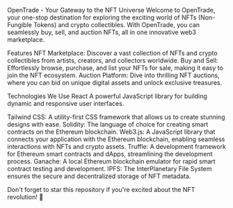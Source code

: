 OpenTrade - Your Gateway to the NFT Universe
Welcome to OpenTrade, your one-stop destination for exploring the exciting world of NFTs (Non-Fungible Tokens) and crypto collectibles. With OpenTrade, you can seamlessly buy, sell, and auction NFTs, all in one innovative web3 marketplace.



Features
NFT Marketplace: Discover a vast collection of NFTs and crypto collectibles from artists, creators, and collectors worldwide.
Buy and Sell: Effortlessly browse, purchase, and list your NFTs for sale, making it easy to join the NFT ecosystem.
Auction Platform: Dive into thrilling NFT auctions, where you can bid on unique digital assets and unlock exclusive treasures.


Technologies We Use
React A powerful JavaScript library for building dynamic and responsive user interfaces.

Tailwind CSS: A utility-first CSS framework that allows us to create stunning designs with ease.
Solidity: The language of choice for creating smart contracts on the Ethereum blockchain.
Web3.js: A JavaScript library that connects your application with the Ethereum blockchain, enabling seamless interactions with NFTs and crypto assets.
Truffle: A development framework for Ethereum smart contracts and dApps, streamlining the development process.
Ganache: A local Ethereum blockchain emulator for rapid smart contract testing and development.
IPFS: The InterPlanetary File System ensures the secure and decentralized storage of NFT metadata.


Don't forget to star this repository if you're excited about the NFT revolution! 🌟
